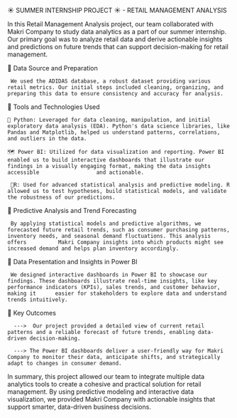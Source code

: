 ☀ SUMMER INTERNSHIP PROJECT ☀ - RETAIL MANAGEMENT ANALYSIS


In this Retail Management Analysis project, our team collaborated with Makri Company to study data analytics as a part of our summer internship. Our primary goal was to analyze retail data and derive actionable insights and predictions on future trends that can support decision-making for retail management.

  🎯 Data Source and Preparation
  
     We used the ADIDAS database, a robust dataset providing various retail metrics. Our initial steps included cleaning, organizing, and preparing this data to ensure consistency and accuracy for analysis.
  
  🎯 Tools and Technologies Used
  
    🐍 Python: Leveraged for data cleaning, manipulation, and initial exploratory data analysis (EDA). Python's data science libraries, like Pandas and Matplotlib, helped us understand patterns, correlations,                    and outliers in the data.
  
    🗺 Power BI: Utilized for data visualization and reporting. Power BI enabled us to build interactive dashboards that illustrate our findings in a visually engaging format, making the data insights accessible                  and actionable.
  
     📍R: Used for advanced statistical analysis and predictive modeling. R allowed us to test hypotheses, build statistical models, and validate the robustness of our predictions.
  
  🎯 Predictive Analysis and Trend Forecasting
  
     By applying statistical models and predictive algorithms, we forecasted future retail trends, such as consumer purchasing patterns, inventory needs, and seasonal demand fluctuations. This analysis offers          Makri Company insights into which products might see increased demand and helps plan inventory accordingly.
  
  🎯 Data Presentation and Insights in Power BI

     We designed interactive dashboards in Power BI to showcase our findings. These dashboards illustrate real-time insights, like key performance indicators (KPIs), sales trends, and customer behavior, making it      easier for stakeholders to explore data and understand trends intuitively.

  🔑 Key Outcomes
  
      --->  Our project provided a detailed view of current retail patterns and a reliable forecast of future trends, enabling data-driven decision-making.
  
      ---> The Power BI dashboards deliver a user-friendly way for Makri Company to monitor their data, anticipate shifts, and strategically adapt to changes in consumer demand.


In summary, this project allowed our team to integrate multiple data analytics tools to create a cohesive and practical solution for retail management. By using predictive modeling and interactive data visualization, we provided Makri Company with actionable insights that support smarter, data-driven business decisions.
